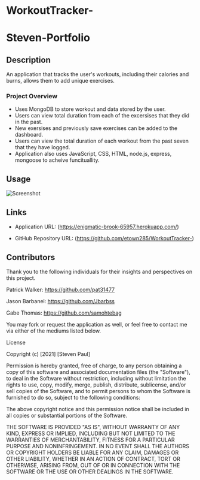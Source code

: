 # WorkoutTracker-

# Steven-Portfolio

## Description 
An application that tracks the user's workouts, including their calories and burns, allows them to add unique exercises.  

### Project Overview

* Uses MongoDB to store workout and data stored by the user. 
* Users can view total duration from each of the excersises that they did in the past. 
* New exersises and previously save exercises can be added to the dashboard. 
* Users can view the total duration of each workout from the past seven that they have logged. 
* Application also uses JavaScript, CSS, HTML, node.js, express, mongoose to acheive funcituallity. 

 

## Usage

![Screenshot](https://github.com/etown285/WorkoutTracker-/blob/main/Fitness%20Tracker.gif)

## Links

* Application URL: (https://enigmatic-brook-65957.herokuapp.com/)

* GitHub Repository URL: (https://github.com/etown285/WorkoutTracker-)

## Contributors 

Thank you to the following individuals for their insights and perspectives on this project.

Patrick Walker: https://github.com/pat31477

Jason Barbanel: https://github.com/Jbarbss

Gabe Thomas: https://github.com/samohtebag

You may fork or request the application as well, or feel free to contact me via either of the mediums listed below.

License

Copyright (c) [2021] [Steven Paul]

Permission is hereby granted, free of charge, to any person obtaining a copy of this software and associated documentation files (the "Software"), to deal in the Software without restriction, including without limitation the rights to use, copy, modify, merge, publish, distribute, sublicense, and/or sell copies of the Software, and to permit persons to whom the Software is furnished to do so, subject to the following conditions:

The above copyright notice and this permission notice shall be included in all copies or substantial portions of the Software.

THE SOFTWARE IS PROVIDED "AS IS", WITHOUT WARRANTY OF ANY KIND, EXPRESS OR IMPLIED, INCLUDING BUT NOT LIMITED TO THE WARRANTIES OF MERCHANTABILITY, FITNESS FOR A PARTICULAR PURPOSE AND NONINFRINGEMENT. IN NO EVENT SHALL THE AUTHORS OR COPYRIGHT HOLDERS BE LIABLE FOR ANY CLAIM, DAMAGES OR OTHER LIABILITY, WHETHER IN AN ACTION OF CONTRACT, TORT OR OTHERWISE, ARISING FROM, OUT OF OR IN CONNECTION WITH THE SOFTWARE OR THE USE OR OTHER DEALINGS IN THE SOFTWARE.
